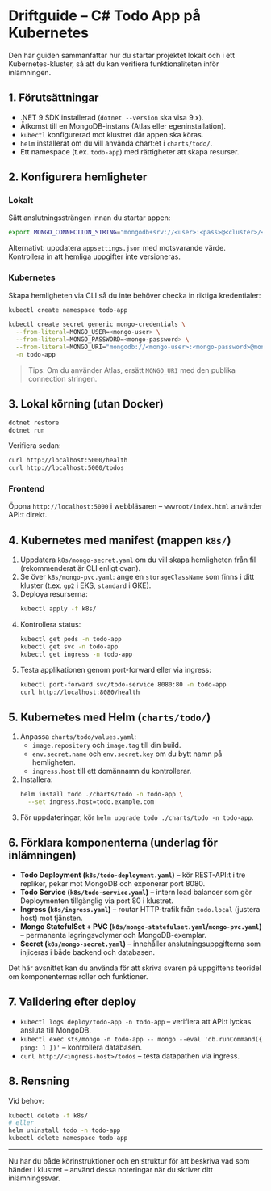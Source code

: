 # Driftguide – C# Todo App på Kubernetes

Den här guiden sammanfattar hur du startar projektet lokalt och i ett Kubernetes-kluster, så att du kan verifiera funktionaliteten inför inlämningen.

## 1. Förutsättningar
- .NET 9 SDK installerad (`dotnet --version` ska visa 9.x).
- Åtkomst till en MongoDB-instans (Atlas eller egeninstallation).
- `kubectl` konfigurerad mot klustret där appen ska köras.
- `helm` installerat om du vill använda chart:et i `charts/todo/`.
- Ett namespace (t.ex. `todo-app`) med rättigheter att skapa resurser.

## 2. Konfigurera hemligheter

### Lokalt
Sätt anslutningssträngen innan du startar appen:
```bash
export MONGO_CONNECTION_STRING="mongodb+srv://<user>:<pass>@<cluster>/<db>?retryWrites=true&w=majority"
```

Alternativt: uppdatera `appsettings.json` med motsvarande värde. Kontrollera in att hemliga uppgifter inte versioneras.

### Kubernetes
Skapa hemligheten via CLI så du inte behöver checka in riktiga kredentialer:
```bash
kubectl create namespace todo-app

kubectl create secret generic mongo-credentials \
  --from-literal=MONGO_USER=<mongo-user> \
  --from-literal=MONGO_PASSWORD=<mongo-password> \
  --from-literal=MONGO_URI="mongodb://<mongo-user>:<mongo-password>@mongo:27017/todo?authSource=admin" \
  -n todo-app
```

> Tips: Om du använder Atlas, ersätt `MONGO_URI` med den publika connection stringen.

## 3. Lokal körning (utan Docker)
```bash
dotnet restore
dotnet run
```

Verifiera sedan:
```bash
curl http://localhost:5000/health
curl http://localhost:5000/todos
```

### Frontend
Öppna `http://localhost:5000` i webbläsaren – `wwwroot/index.html` använder API:t direkt.

## 4. Kubernetes med manifest (mappen `k8s/`)
1. Uppdatera `k8s/mongo-secret.yaml` om du vill skapa hemligheten från fil (rekommenderat är CLI enligt ovan).
2. Se över `k8s/mongo-pvc.yaml`: ange en `storageClassName` som finns i ditt kluster (t.ex. `gp2` i EKS, `standard` i GKE).
3. Deploya resurserna:
   ```bash
   kubectl apply -f k8s/
   ```
4. Kontrollera status:
   ```bash
   kubectl get pods -n todo-app
   kubectl get svc -n todo-app
   kubectl get ingress -n todo-app
   ```
5. Testa applikationen genom port-forward eller via ingress:
   ```bash
   kubectl port-forward svc/todo-service 8080:80 -n todo-app
   curl http://localhost:8080/health
   ```

## 5. Kubernetes med Helm (`charts/todo/`)
1. Anpassa `charts/todo/values.yaml`:
   - `image.repository` och `image.tag` till din build.
   - `env.secret.name` och `env.secret.key` om du bytt namn på hemligheten.
   - `ingress.host` till ett domännamn du kontrollerar.
2. Installera:
   ```bash
   helm install todo ./charts/todo -n todo-app \
     --set ingress.host=todo.example.com
   ```
3. För uppdateringar, kör `helm upgrade todo ./charts/todo -n todo-app`.

## 6. Förklara komponenterna (underlag för inlämningen)
- **Todo Deployment (`k8s/todo-deployment.yaml`)** – kör REST-API:t i tre repliker, pekar mot MongoDB och exponerar port 8080.
- **Todo Service (`k8s/todo-service.yaml`)** – intern load balancer som gör Deploymenten tillgänglig via port 80 i klustret.
- **Ingress (`k8s/ingress.yaml`)** – routar HTTP-trafik från `todo.local` (justera host) mot tjänsten.
- **Mongo StatefulSet + PVC (`k8s/mongo-statefulset.yaml`/`mongo-pvc.yaml`)** – permanenta lagringsvolymer och MongoDB-exemplar.
- **Secret (`k8s/mongo-secret.yaml`)** – innehåller anslutningsuppgifterna som injiceras i både backend och databasen.

Det här avsnittet kan du använda för att skriva svaren på uppgiftens teoridel om komponenternas roller och funktioner.

## 7. Validering efter deploy
- `kubectl logs deploy/todo-app -n todo-app` – verifiera att API:t lyckas ansluta till MongoDB.
- `kubectl exec sts/mongo -n todo-app -- mongo --eval 'db.runCommand({ ping: 1 })'` – kontrollera databasen.
- `curl http://<ingress-host>/todos` – testa datapathen via ingress.

## 8. Rensning
Vid behov:
```bash
kubectl delete -f k8s/
# eller
helm uninstall todo -n todo-app
kubectl delete namespace todo-app
```

---

Nu har du både körinstruktioner och en struktur för att beskriva vad som händer i klustret – använd dessa noteringar när du skriver ditt inlämningssvar.
